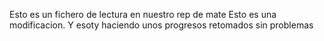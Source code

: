 Esto es un fichero de lectura en nuestro rep de mate
Esto es una modificacion. Y esoty haciendo unos progresos
retomados sin problemas 

